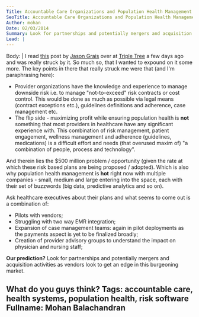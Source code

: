 ```yaml
---
Title: Accountable Care Organizations and Population Health Management - where does the buck stop?
SeoTitle: Accountable Care Organizations and Population Health Management - where does the buck stop?
Author: mohan
Date: 02/03/2014
Summary: Look for partnerships and potentially mergers and acquisition activities as vendors look to get an edge in this burgeoning market.
Lead: |
---
```


Body: |
I read [this](http://www.triple-tree.com/blog/2014/01/08/provider-based-population-health-management-who-is-going-to-manage-the-population/) post by [Jason Grais](http://www.triple-tree.com/our_team/professionals/jason-grais) over at [Triple Tree](http://www.triple-tree.com/) a few days ago and was really struck by it. So much so, that I wanted to expound on it some more. The key points in there that really struck me were that (and I'm paraphrasing here):

- Provider organizations have the knowledge and experience to manage downside risk i.e. to manage "not-to-exceed" risk contracts or cost control. This would be done as much as possible via legal means (contract exceptions etc.), guidelines definitions and adherence, case management etc.
- The flip side - maximizing profit while ensuring population health is **not** something that most providers in healthcare have any significant experience with. This combination of risk management, patient engagement, wellness management and adherence (guidelines, medications) is a difficult effort and needs (that overused maxim of) "a combination of people, process and technology".

And therein lies the $500 million problem / opportunity (given the rate at which these risk based plans are being proposed / adopted). Which is also why population health management is **hot** right now with multiple companies - small, medium and large entering into the space, each with their set of buzzwords (big data, predictive analytics and so on).

Ask healthcare executives about their plans and what seems to come out is a combination of:

- Pilots with vendors;
- Struggling with two way EMR integration;
- Expansion of case management teams: again in pilot deployments as the payments aspect is yet to be finalized broadly;
- Creation of provider advisory groups to understand the impact on physician and nursing staff;

**Our prediction?** Look for partnerships and potentially mergers and acquisition activities as vendors look to get an edge in this burgeoning market.

What do you guys think?
Tags: accountable care, health systems, population health, risk software
Fullname: Mohan Balachandran
---

